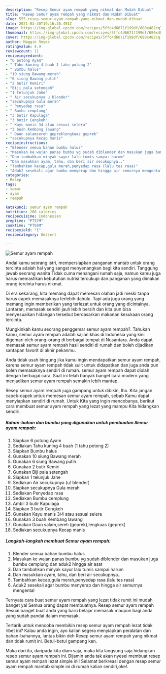 ```yaml
---
description: "Resep Semur ayam rempah yang nikmat dan Mudah Dibuat"
title: "Resep Semur ayam rempah yang nikmat dan Mudah Dibuat"
slug: 555-resep-semur-ayam-rempah-yang-nikmat-dan-mudah-dibuat
date: 2021-03-30T19:16:26.491Z
image: https://img-global.cpcdn.com/recipes/5ffc4d6671f199df/680x482cq70/semur-ayam-rempah-foto-resep-utama.jpg
thumbnail: https://img-global.cpcdn.com/recipes/5ffc4d6671f199df/680x482cq70/semur-ayam-rempah-foto-resep-utama.jpg
cover: https://img-global.cpcdn.com/recipes/5ffc4d6671f199df/680x482cq70/semur-ayam-rempah-foto-resep-utama.jpg
author: Maggie Reyes
ratingvalue: 4.9
reviewcount: 11
recipeingredient:
- "6 potong Ayam"
- " Tahu kuning 4 buah 1 tahu potong 2"
- " Bumbu halus"
- "10 siung Bawang merah"
- "6 siung Bawang putih"
- "2 butir Kemiri"
- "Biji pala setengah"
- "1 telunjuk Jahe"
- " Air secukupnya u blender"
- "secukupnya Gula merah"
- " Penyedap rasa"
- " Bumbu cemplung"
- "3 butir Kapulaga"
- "3 butir Cengkeh"
- " Kayu manis 34 atau sesuai selera"
- "3 buah Kembang lawang"
- " Daun salamsereh gepreklengkuas geprek"
- "secukupnya Kecap manis"
recipeinstructions:
- "Blender semua bahan bumbu halus"
- "Masukan ke wajan panas bumbu yg sudah diblender dan masukan juga bumbu cemplung dan aduk2 hingga air asat"
- "Dan tambahkan minyak sayur lalu tumis sampai harum"
- "Dan masukkan ayam, tahu, dan beri air secukupnya.."
- "Tambahkan kecap,gula merah,penyedap rasa (lalu tes rasa)"
- "Aduk2 sesekali agar bumbu menyerap dan hingga air semurnya mengental"
categories:
- Resep
tags:
- semur
- ayam
- rempah

katakunci: semur ayam rempah 
nutrition: 200 calories
recipecuisine: Indonesian
preptime: "PT37M"
cooktime: "PT50M"
recipeyield: "1"
recipecategory: Dessert

---
```



![Semur ayam rempah](https://img-global.cpcdn.com/recipes/5ffc4d6671f199df/680x482cq70/semur-ayam-rempah-foto-resep-utama.jpg)

Andai kamu seorang istri, mempersiapkan panganan mantab untuk orang tercinta adalah hal yang sangat menyenangkan bagi kita sendiri. Tanggung jawab seorang  wanita Tidak cuma menangani rumah saja, namun kamu juga harus memastikan kebutuhan nutrisi tercukupi dan panganan yang dimakan orang tercinta harus nikmat.

Di era  sekarang, kita memang dapat memesan olahan jadi meski tanpa harus capek memasaknya terlebih dahulu. Tapi ada juga orang yang memang ingin memberikan yang terlezat untuk orang yang dicintainya. Lantaran, memasak sendiri jauh lebih bersih dan kita pun bisa menyesuaikan hidangan tersebut berdasarkan makanan kesukaan orang tercinta. 



Mungkinkah kamu seorang penggemar semur ayam rempah?. Tahukah kamu, semur ayam rempah adalah sajian khas di Indonesia yang kini digemari oleh orang-orang di berbagai tempat di Nusantara. Anda dapat memasak semur ayam rempah hasil sendiri di rumah dan boleh dijadikan santapan favorit di akhir pekanmu.

Anda tidak usah bingung jika kamu ingin mendapatkan semur ayam rempah, karena semur ayam rempah tidak sulit untuk didapatkan dan juga anda pun boleh memasaknya sendiri di rumah. semur ayam rempah dapat diolah dengan berbagai cara. Saat ini telah banyak banget cara modern yang menjadikan semur ayam rempah semakin lebih mantap.

Resep semur ayam rempah juga gampang untuk dibikin, lho. Kita jangan capek-capek untuk memesan semur ayam rempah, sebab Kamu dapat menyiapkan sendiri di rumah. Untuk Kita yang ingin mencobanya, berikut cara membuat semur ayam rempah yang lezat yang mampu Kita hidangkan sendiri.

<!--inarticleads1-->

##### Bahan-bahan dan bumbu yang digunakan untuk pembuatan Semur ayam rempah:

1. Siapkan 6 potong Ayam
1. Sediakan  Tahu kuning 4 buah (1 tahu potong 2)
1. Siapkan  Bumbu halus
1. Gunakan 10 siung Bawang merah
1. Gunakan 6 siung Bawang putih
1. Gunakan 2 butir Kemiri
1. Gunakan Biji pala setengah
1. Siapkan 1 telunjuk Jahe
1. Sediakan  Air secukupnya (u/ blender)
1. Siapkan secukupnya Gula merah
1. Sediakan  Penyedap rasa
1. Sediakan  Bumbu cemplung
1. Ambil 3 butir Kapulaga
1. Siapkan 3 butir Cengkeh
1. Gunakan  Kayu manis 3/4 atau sesuai selera
1. Gunakan 3 buah Kembang lawang
1. Gunakan  Daun salam,sereh (geprek),lengkuas (geprek)
1. Sediakan secukupnya Kecap manis




<!--inarticleads2-->

##### Langkah-langkah membuat Semur ayam rempah:

1. Blender semua bahan bumbu halus
1. Masukan ke wajan panas bumbu yg sudah diblender dan masukan juga bumbu cemplung dan aduk2 hingga air asat
1. Dan tambahkan minyak sayur lalu tumis sampai harum
1. Dan masukkan ayam, tahu, dan beri air secukupnya..
1. Tambahkan kecap,gula merah,penyedap rasa (lalu tes rasa)
1. Aduk2 sesekali agar bumbu menyerap dan hingga air semurnya mengental




Ternyata cara buat semur ayam rempah yang lezat tidak rumit ini mudah banget ya! Semua orang dapat membuatnya. Resep semur ayam rempah Sesuai banget buat anda yang baru belajar memasak maupun bagi anda yang sudah pandai dalam memasak.

Tertarik untuk mencoba membikin resep semur ayam rempah lezat tidak ribet ini? Kalau anda ingin, ayo kalian segera menyiapkan peralatan dan bahan-bahannya, lantas bikin deh Resep semur ayam rempah yang nikmat dan tidak rumit ini. Betul-betul gampang kan. 

Maka dari itu, daripada kita diam saja, maka kita langsung saja hidangkan resep semur ayam rempah ini. Dijamin anda tak akan nyesel membuat resep semur ayam rempah lezat simple ini! Selamat berkreasi dengan resep semur ayam rempah mantab simple ini di rumah kalian sendiri,oke!.

